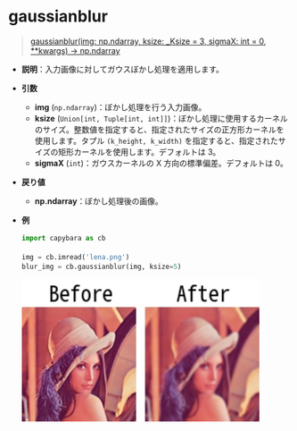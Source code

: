 # gaussianblur

> [gaussianblur(img: np.ndarray, ksize: \_Ksize = 3, sigmaX: int = 0, \*\*kwargs) -> np.ndarray](https://github.com/DocsaidLab/Capybara/blob/975d62fba4f76db59e715c220f7a2af5ad8d050e/capybara/vision/functionals.py#L54)

- **説明**：入力画像に対してガウスぼかし処理を適用します。

- **引数**

  - **img** (`np.ndarray`)：ぼかし処理を行う入力画像。
  - **ksize** (`Union[int, Tuple[int, int]]`)：ぼかし処理に使用するカーネルのサイズ。整数値を指定すると、指定されたサイズの正方形カーネルを使用します。タプル `(k_height, k_width)` を指定すると、指定されたサイズの矩形カーネルを使用します。デフォルトは 3。
  - **sigmaX** (`int`)：ガウスカーネルの X 方向の標準偏差。デフォルトは 0。

- **戻り値**

  - **np.ndarray**：ぼかし処理後の画像。

- **例**

  ```python
  import capybara as cb

  img = cb.imread('lena.png')
  blur_img = cb.gaussianblur(img, ksize=5)
  ```

  ![gaussianblur](./resource/test_gaussianblur.jpg)
